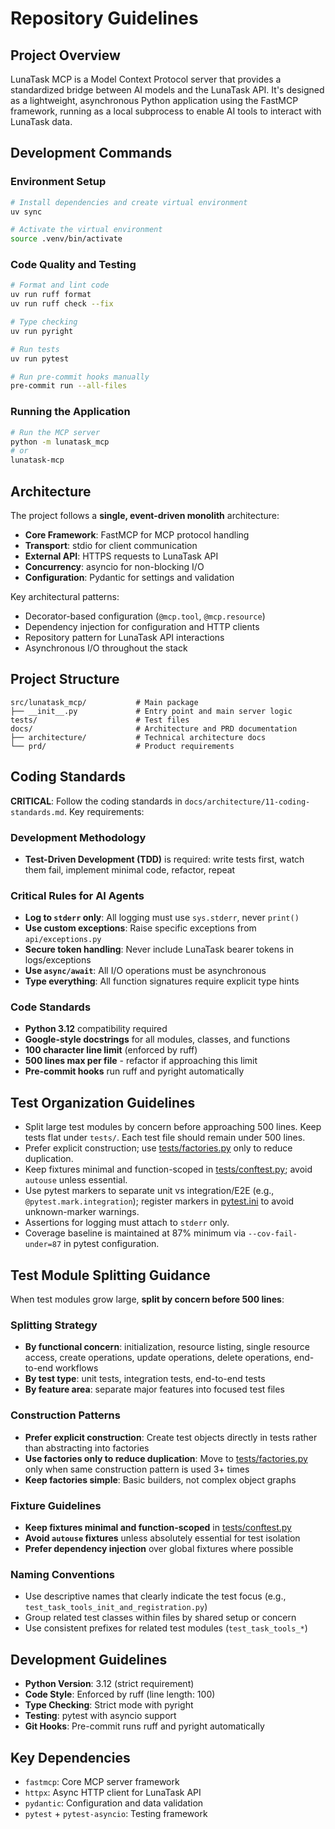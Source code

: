 # Repository Guidelines

## Project Overview

LunaTask MCP is a Model Context Protocol server that provides a standardized bridge between AI models and the LunaTask API. It's designed as a lightweight, asynchronous Python application using the FastMCP framework, running as a local subprocess to enable AI tools to interact with LunaTask data.

## Development Commands

### Environment Setup
```bash
# Install dependencies and create virtual environment
uv sync

# Activate the virtual environment
source .venv/bin/activate
```

### Code Quality and Testing
```bash
# Format and lint code
uv run ruff format
uv run ruff check --fix

# Type checking
uv run pyright

# Run tests
uv run pytest

# Run pre-commit hooks manually
pre-commit run --all-files
```

### Running the Application
```bash
# Run the MCP server
python -m lunatask_mcp
# or
lunatask-mcp
```

## Architecture

The project follows a **single, event-driven monolith** architecture:

- **Core Framework**: FastMCP for MCP protocol handling
- **Transport**: stdio for client communication
- **External API**: HTTPS requests to LunaTask API
- **Concurrency**: asyncio for non-blocking I/O
- **Configuration**: Pydantic for settings and validation

Key architectural patterns:
- Decorator-based configuration (`@mcp.tool`, `@mcp.resource`)
- Dependency injection for configuration and HTTP clients
- Repository pattern for LunaTask API interactions
- Asynchronous I/O throughout the stack

## Project Structure

```
src/lunatask_mcp/           # Main package
├── __init__.py             # Entry point and main server logic
tests/                      # Test files
docs/                       # Architecture and PRD documentation
├── architecture/           # Technical architecture docs
└── prd/                    # Product requirements
```

## Coding Standards

**CRITICAL**: Follow the coding standards in `docs/architecture/11-coding-standards.md`. Key requirements:

### Development Methodology
- **Test-Driven Development (TDD)** is required: write tests first, watch them fail, implement minimal code, refactor, repeat

### Critical Rules for AI Agents
- **Log to `stderr` only**: All logging must use `sys.stderr`, never `print()`
- **Use custom exceptions**: Raise specific exceptions from `api/exceptions.py`
- **Secure token handling**: Never include LunaTask bearer tokens in logs/exceptions
- **Use `async/await`**: All I/O operations must be asynchronous
- **Type everything**: All function signatures require explicit type hints

### Code Standards
- **Python 3.12** compatibility required
- **Google-style docstrings** for all modules, classes, and functions
- **100 character line limit** (enforced by ruff)
- **500 lines max per file** - refactor if approaching this limit
- **Pre-commit hooks** run ruff and pyright automatically

## Test Organization Guidelines
- Split large test modules by concern before approaching 500 lines. Keep tests flat under `tests/`. Each test file should remain under 500 lines.
- Prefer explicit construction; use [tests/factories.py](tests/factories.py) only to reduce duplication.
- Keep fixtures minimal and function-scoped in [tests/conftest.py](tests/conftest.py); avoid `autouse` unless essential.
- Use pytest markers to separate unit vs integration/E2E (e.g., `@pytest.mark.integration`); register markers in [pytest.ini](pytest.ini) to avoid unknown-marker warnings.
- Assertions for logging must attach to `stderr` only.
- Coverage baseline is maintained at 87% minimum via `--cov-fail-under=87` in pytest configuration.

## Test Module Splitting Guidance
When test modules grow large, **split by concern before 500 lines**:

### Splitting Strategy
- **By functional concern**: initialization, resource listing, single resource access, create operations, update operations, delete operations, end-to-end workflows
- **By test type**: unit tests, integration tests, end-to-end tests
- **By feature area**: separate major features into focused test files

### Construction Patterns
- **Prefer explicit construction**: Create test objects directly in tests rather than abstracting into factories
- **Use factories only to reduce duplication**: Move to [tests/factories.py](tests/factories.py) only when same construction pattern is used 3+ times
- **Keep factories simple**: Basic builders, not complex object graphs

### Fixture Guidelines  
- **Keep fixtures minimal and function-scoped** in [tests/conftest.py](tests/conftest.py)
- **Avoid `autouse` fixtures** unless absolutely essential for test isolation
- **Prefer dependency injection** over global fixtures where possible

### Naming Conventions
- Use descriptive names that clearly indicate the test focus (e.g., `test_task_tools_init_and_registration.py`)
- Group related test classes within files by shared setup or concern
- Use consistent prefixes for related test modules (`test_task_tools_*`)

## Development Guidelines

- **Python Version**: 3.12 (strict requirement)
- **Code Style**: Enforced by ruff (line length: 100)
- **Type Checking**: Strict mode with pyright
- **Testing**: pytest with asyncio support
- **Git Hooks**: Pre-commit runs ruff and pyright automatically

## Key Dependencies

- `fastmcp`: Core MCP server framework
- `httpx`: Async HTTP client for LunaTask API
- `pydantic`: Configuration and data validation
- `pytest` + `pytest-asyncio`: Testing framework
